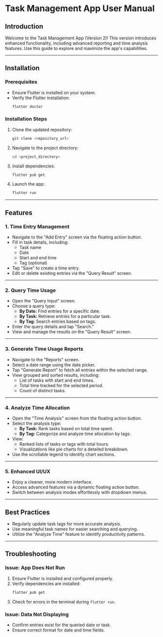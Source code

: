 # Task Management App User Manual

## Introduction
Welcome to the Task Management App (Version 2)! This version introduces enhanced functionality, including advanced reporting and time analysis features. Use this guide to explore and maximize the app's capabilities.

---

## Installation
### Prerequisites
- Ensure Flutter is installed on your system.
- Verify the Flutter installation:
  ```bash
  flutter doctor
  ```

### Installation Steps
1. Clone the updated repository:
    ```bash
    git clone <repository_url>
    ```
2. Navigate to the project directory:
    ```bash
    cd <project_directory>
    ```
3. Install dependencies:
    ```bash
    flutter pub get
    ```
4. Launch the app:
    ```bash
    flutter run
    ```

---

## Features

### 1. **Time Entry Management**
- Navigate to the "Add Entry" screen via the floating action button.
- Fill in task details, including:
  - Task name
  - Date
  - Start and end time
  - Tag (optional)
- Tap "Save" to create a time entry.
- Edit or delete existing entries via the "Query Result" screen.

---

### 2. **Query Time Usage**
- Open the "Query Input" screen.
- Choose a query type:
  - **By Date:** Find entries for a specific date.
  - **By Task:** Retrieve entries for a particular task.
  - **By Tag:** Search entries based on tags.
- Enter the query details and tap "Search."
- View and manage the results on the "Query Result" screen.

---

### 3. **Generate Time Usage Reports**
- Navigate to the "Reports" screen.
- Select a date range using the date picker.
- Tap "Generate Report" to fetch all entries within the selected range.
- View grouped and sorted results, including:
  - List of tasks with start and end times.
  - Total time tracked for the selected period.
  - Count of distinct tasks.

---

### 4. **Analyze Time Allocation**
- Open the "Time Analysis" screen from the floating action button.
- Select the analysis type:
  - **By Task:** Rank tasks based on total time spent.
  - **By Tag:** Categorize and analyze time allocation by tags.
- View:
  - Ranked lists of tasks or tags with total hours.
  - Visualizations like pie charts for a detailed breakdown.
- Use the scrollable legend to identify chart sections.

---

### 5. **Enhanced UI/UX**
- Enjoy a cleaner, more modern interface.
- Access advanced features via a dynamic floating action button.
- Switch between analysis modes effortlessly with dropdown menus.

---

## Best Practices
- Regularly update task tags for more accurate analysis.
- Use meaningful task names for easier searching and querying.
- Utilize the "Analyze Time" feature to identify productivity patterns.

---

## Troubleshooting
### Issue: App Does Not Run
1. Ensure Flutter is installed and configured properly.
2. Verify dependencies are installed:
    ```bash
    flutter pub get
    ```
3. Check for errors in the terminal during `flutter run`.

### Issue: Data Not Displaying
- Confirm entries exist for the queried date or task.
- Ensure correct format for date and time fields.
